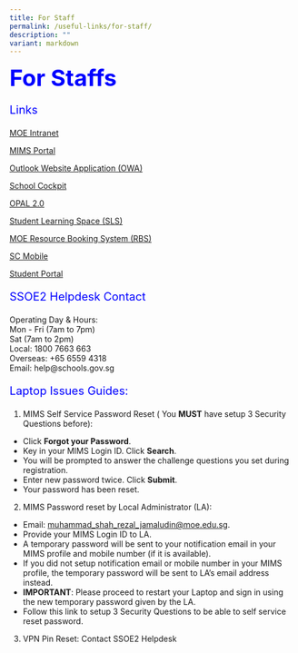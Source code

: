 ```yaml
---
title: For Staff
permalink: /useful-links/for-staff/
description: ""
variant: markdown
---
```

<b style="color:blue;font-size:40px"> For Staffs </b> 

<p style="color:blue;font-size:20px"> Links </p>


[MOE Intranet](https://intranet.moe.gov.sg/)

[MIMS Portal](https://idp.mims.moe.gov.sg/nidp/app/login)

[Outlook Website Application (OWA)](https://schools.gov.sg/)

[School Cockpit](https://schoolcockpit.moe.gov.sg/)

[OPAL 2.0](https://idm.opal2.moe.edu.sg/)


[Student Learning Space (SLS)](https://www.learning.moe.edu.sg/)

[MOE Resource Booking System (RBS)](https://rbs.avero-tech.com/)

[SC Mobile](https://scmobile.moe.edu.sg/)

[Student Portal](http://www.edhub.net/studentportal/index.php) 

<p style="color:blue;font-size:20px"> SSOE2 Helpdesk Contact </p>
Operating Day &amp; Hours: <br>
Mon - Fri (7am to 7pm) <br>
Sat (7am to 2pm) <br>
Local: 1800 7663 663 <br>
Overseas: +65 6559 4318 <br>
Email: help@schools.gov.sg <br>

<p style="color:blue;font-size:20px"> Laptop Issues Guides: </p>

1.  MIMS Self Service Password Reset ( You **MUST** have setup 3 Security Questions before):
*   Click&nbsp;**Forgot your Password**.
*   Key in your MIMS Login ID.&nbsp;Click&nbsp;**Search**.  
*   You will be prompted to answer the&nbsp;challenge questions you set during registration.  
*   Enter new password twice.&nbsp;Click&nbsp;**Submit**.  
*   Your password has been reset.

2.  MIMS Password reset by Local Administrator (LA):  
*   Email: muhammad_shah_rezal_jamaludin@moe.edu.sg.
*   Provide your MIMS Login ID to LA.  
*   A temporary password will be sent to your notification email in your MIMS profile and mobile number (if it is available).  
*   If you did not setup notification email or mobile number in your MIMS profile, the temporary password will be sent to LA’s email address instead.
*   **IMPORTANT**: Please proceed to restart your Laptop and sign in using the new temporary password given by the LA.
* Follow this link to setup 3 Security Questions to be able to self service reset password.

3. VPN Pin Reset: Contact SSOE2 Helpdesk <br>






